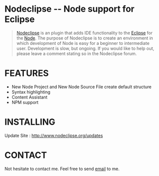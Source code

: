 # Nodeclipse -- Node support for Eclipse


> [Nodeclipse](http://www.nodeclipse.org/) is an plugin that 
adds IDE functionality to the [Eclipse](http://www.eclipse.org/) 
for the [Node](http://www.nodejs.org/). 
The purpose of Nodeclipse is to create an environment in 
which development of Node is easy for a beginner to intermediate user. 
Development is slow, but ongoing. If you would like to help out, 
please leave a comment stating so in the Nodeclipse forum.

# FEATURES

* New Node Project and New Node Source File create default structure
* Syntax highlighting
* Content Assistant
* NPM support

# INSTALLING

Update Site : http://www.nodeclipse.org/updates

# CONTACT
Not hesitate to contact me. Feel free to send [email](mailto:dev@nodeclipse.org) to me.
